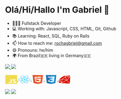 <h1>Olá/Hi/Hallo I'm Gabriel 👋</h1>

- 🧑🏽‍💻 Fullstack Developer 
- 💻 Working with: Javascript, CSS, HTML, Git, Github
- 📚 Learning: React, SQL, Ruby on Rails
- 📫 How to reach me: rochagbriel@gmail.com
- 😄 Pronouns: he/him
- 🌍 From Brazil🇧🇷 living in Germany🇩🇪

<div>
  <a href="https://github.com/rochagbriel">
  <img height="180em" src="https://github-readme-stats.vercel.app/api?username=rochagbriel&show_icons=true&theme=dracula&include_all_commits=true&count_private=true"/>
  <img height="180em" src="https://github-readme-stats.vercel.app/api/top-langs/?username=rochagbriel&layout=compact&langs_count=7&theme=dracula"/>
</div>

<div style="display: inline_block"><br>
  <img align="center" alt="Gab-Js" height="30" width="40" src="https://raw.githubusercontent.com/devicons/devicon/master/icons/javascript/javascript-plain.svg">
  <img align="center" alt="Gab-React" height="30" width="40" src="https://raw.githubusercontent.com/devicons/devicon/master/icons/react/react-original.svg">
  <img align="center" alt="Gab-HTML" height="30" width="40" src="https://raw.githubusercontent.com/devicons/devicon/master/icons/html5/html5-original.svg">
  <img align="center" alt="Gab-CSS" height="30" width="40" src="https://raw.githubusercontent.com/devicons/devicon/master/icons/css3/css3-original.svg">
  <img align="center" alt="Gab-SQL" height="30" width="40" src="https://raw.githubusercontent.com/devicons/devicon/master/icons/ruby/ruby-plain.svg">
</div>
  
<div>
  <br>
<a href = "mailto:rochagbriel@gmail.com"><img src="https://img.shields.io/badge/-Gmail-%23333?style=for-the-badge&logo=gmail&logoColor=white" target="_blank"></a>
<a href="https://www.linkedin.com/in/gabrielrochagois" target="_blank"><img src="https://img.shields.io/badge/-LinkedIn-%230077B5?style=for-the-badge&logo=linkedin&logoColor=white" target="_blank"></a>
</div> 
